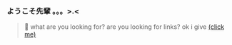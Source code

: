 ### ようこそ先輩 。。。>.<
> 🔎 what are you looking for? are you looking for links? ok i give <a href="https://flux10n.github.io">(click me)</a>
